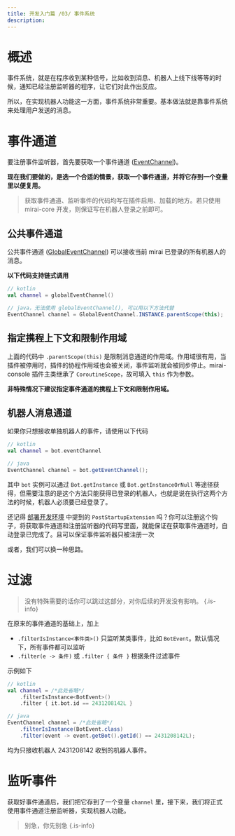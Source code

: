 ```yaml
---
title: 开发入门篇 /03/ 事件系统
description: 
---
```


# 概述

事件系统，就是在程序收到某种信号，比如收到消息、机器人上线下线等等的时候，通知已经注册监听器的程序，让它们对此作出反应。

所以，在实现机器人功能这一方面，事件系统非常重要。基本做法就是靠事件系统来处理用户发送的消息。

# 事件通道

要注册事件监听器，首先要获取一个事件通道 ([EventChannel](https://github.com/mamoe/mirai/blob/dev/mirai-core-api/src/commonMain/kotlin/event/EventChannel.kt))。

**现在我们要做的，是选一个合适的情景，获取一个事件通道，并将它存到一个变量里以便复用。**

> 获取事件通道、监听事件的代码均写在插件启用、加载的地方。若只使用 mirai-core 开发，则保证写在机器人登录之前即可。

## 公共事件通道

公共事件通道 ([GlobalEventChannel](https://github.com/mamoe/mirai/blob/dev/mirai-core-api/src/commonMain/kotlin/event/GlobalEventChannel.kt)) 可以接收当前 mirai 已登录的所有机器人的消息。

**以下代码支持链式调用**

```kotlin
// kotlin
val channel = globalEventChannel()
```
```java
// java，无法使用 globalEventChannel(), 可以用以下方法代替
EventChannel channel = GlobalEventChannel.INSTANCE.parentScope(this);
```

## 指定携程上下文和限制作用域

上面的代码中 `.parentScope(this)` 是限制消息通道的作用域。作用域很有用，当插件被停用时，插件的协程作用域也会被关闭，事件监听就会被同步停止。mirai-console 插件主类继承了 `CoroutineScope`，故可填入 `this` 作为参数。

**非特殊情况下建议指定事件通道的携程上下文和限制作用域。**

## 机器人消息通道

如果你只想接收单独机器人的事件，请使用以下代码

```kotlin
// kotlin
val channel = bot.eventChannel
```
```java
// java
EventChannel channel = bot.getEventChannel();
```
其中 `bot` 实例可以通过 `Bot.getInstance` 或 `Bot.getInstanceOrNull` 等途径获得，但需要注意的是这个方法只能获得已登录的机器人，也就是说在执行这两个方法的时候，机器人必须要已经登录了。

还记得 [部署开发环境](/mirai/2-1) 中提到的 `PostStartupExtension` 吗？你可以注册这个钩子，将获取事件通道和注册监听器的代码写里面，就能保证在获取事件通道时，自动登录已完成了。且可以保证事件监听器只被注册一次

或者，我们可以换一种思路。

# 过滤

> 没有特殊需要的话你可以跳过这部分，对你后续的开发没有影响。
{.is-info}


在原来的事件通道的基础上，加上
* `.filterIsInstance<事件类>()` 只监听某类事件，比如 `BotEvent`。默认情况下，所有事件都可以监听
* `.filter(e -> 条件)` 或 `.filter { 条件 }` 根据条件过滤事件

示例如下
```kotlin
// kotlin
val channel = /*此处省略*/
    .filterIsInstance<BotEvent>()
    .filter { it.bot.id == 2431208142L }
```
```java
// java
EventChannel channel = /*此处省略*/
    .filterIsInstance(BotEvent.class)
    .filter(event -> event.getBot().getId() == 2431208142L);
```
均为只接收机器人 2431208142 收到的机器人事件。

# 监听事件

获取好事件通道后，我们把它存到了一个变量 `channel` 里，接下来，我们将正式使用事件通道注册监听器，实现机器人功能。


> 别急，你先别急
{.is-info}
